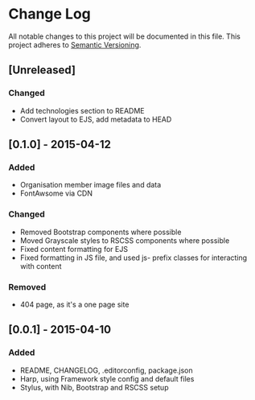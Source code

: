 # Change Log
All notable changes to this project will be documented in this file. This project adheres to [Semantic Versioning](http://semver.org/).

## [Unreleased]
### Changed
- Add technologies section to README
- Convert layout to EJS, add metadata to HEAD

## [0.1.0] - 2015-04-12
### Added
- Organisation member image files and data
- FontAwsome via CDN

### Changed
- Removed Bootstrap components where possible
- Moved Grayscale styles to RSCSS components where possible
- Fixed content formatting for EJS
- Fixed formatting in JS file, and used js- prefix classes for interacting with content

### Removed
- 404 page, as it's a one page site

## [0.0.1] - 2015-04-10
### Added
- README, CHANGELOG, .editorconfig, package.json
- Harp, using Framework style config and default files
- Stylus, with Nib, Bootstrap and RSCSS setup
